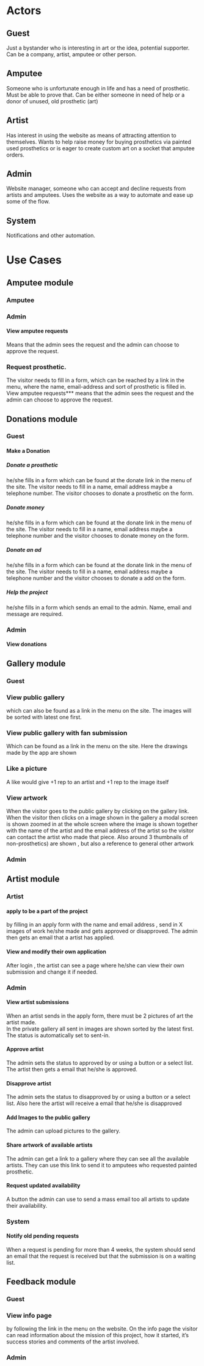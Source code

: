 # Actors
## Guest
Just a bystander who is interesting in art or the idea, potential supporter.  
Can be a company, artist, amputee or other person.
## Amputee
Someone who is unfortunate enough in life and has a need of prosthetic.
Must be able to prove that.
Can be either someone in need of help or a donor of unused, old prosthetic (art)
## Artist
Has interest in using the website as means of attracting attention to themselves.
Wants to help raise money for buying prosthetics via painted used prosthetics 
or is eager to create custom art on a socket that amputee orders.
## Admin
Website manager, someone who can accept and decline requests from artists and amputees.
Uses the website as a way to automate and ease up some of the flow.
## System
Notifications and other automation.

# Use Cases
## Amputee module
### Amputee
### Admin
#### View amputee requests
Means that the admin sees the request and the admin can choose to approve the request.
### Request prosthetic. 
The visitor needs to fill in a form, which can be reached by a link in the menu, where the name, email-address and sort of prosthetic is filled in. 
View amputee requests*** means that the admin sees the request and the admin can choose to approve the request.

## Donations module
### Guest
#### Make a Donation
##### Donate a prosthetic
he/she fills in a form which can be found at the donate link in the menu of the site. The visitor needs to fill in a name, email address
maybe a telephone number. The visitor chooses to donate a prosthetic on the form.
##### Donate money 
he/she fills in a form which can be found at the donate link in the menu of the site. The visitor needs to fill in a name, email address
maybe a telephone number and the visitor chooses to donate money on the form.
##### Donate an ad
he/she fills in a form which can be found at the donate link in the menu of the site. The visitor needs to fill in a name, email address
maybe a telephone number and the visitor chooses to donate a add on the form.
##### Help the project
he/she fills in a form which sends an email to the admin. Name, email and message are required.
### Admin
#### View donations

## Gallery module
### Guest
### View public gallery
which can also be found as a link in the menu on the site. The images will be sorted with latest one first. 
### View public gallery with fan submission 
Which can be found as a link in the menu on the site. Here the drawings made by the app are shown
### Like a picture 
A like would give +1 rep to an artist and +1 rep to the image itself 
### View artwork
When the visitor goes to the public gallery by clicking on the gallery link. When the visitor then clicks on a image shown in the gallery a modal screen is shown zoomed 
in at the whole screen where the image is shown together with the name of the artist and the email address of the artist so the visitor can contact the artist who made that piece. 
Also  around 3 thumbnails of non-prosthetics) are shown , but also a reference to general other artwork
### Admin

## Artist module
### Artist
#### apply to be a part of the project
by filling in an apply form with the name and email address , send in X images of work he/she made and gets approved or disapproved. 
The admin then gets an email that a artist has applied. 
#### View and modify their own application
After login , the artist can see a page where he/she can view their own submission and change it if needed. 
### Admin
#### View artist submissions 
When an artist sends in the apply form, there must be 2 pictures of art the artist made.  
In the private gallery all sent in images are shown sorted by the latest first. The status is automatically set to sent-in. 
#### Approve  artist
The admin sets the status to approved by or using a button or a select list. The artist then gets a email that he/she is approved. 
#### Disapprove artist
The admin sets the status to disapproved by or using a button or a select list. Also here the artist will receive a email that he/she is disapproved
#### Add Images to the public gallery
The admin can upload pictures to the gallery.
#### Share artwork of available artists
The admin can get a link to a gallery where they can see all the available artists. They can use this link to send it to amputees who requested painted prosthetic.
#### Request updated availability
A button the admin can use to send a mass email too all artists to update their availability. 
### System
#### Notify old pending requests
When a request is pending for more than 4 weeks, the system should send an email that the request is received but that the submission is on a waiting list. 

## Feedback module
### Guest
### View info page 
by following the link in the menu on the website. On the info page the visitor can read information about the mission of this project, how it started, it’s 
success stories and comments of the artist involved. 
### Admin